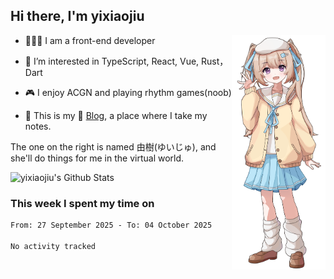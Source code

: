 ## Hi there, I'm yixiaojiu

<img src="./yuiju.webp" align="right" width="150" />

- 🧑🏻‍💻 I am a front-end developer

- 👀 I’m interested in TypeScript, React, Vue, Rust，Dart

- 🎮 I enjoy ACGN and playing rhythm games(noob)

- 🌱 This is my 📝 [Blog](https://note.yixiaojiu.top), a place where I take my notes.

The one on the right is named 由樹(ゆいじゅ), and she'll do things for me in the virtual world.

<img src="https://github-readme-stats-iota-ruby-45.vercel.app/api?show_icons=true&hide_title=true&hide_rank=true&count_private=true&show_bg=1&username=yixiaojiu" alt="yixiaojiu's Github Stats"/>

### This week I spent my time on

<!--START_SECTION:waka-->

```txt
From: 27 September 2025 - To: 04 October 2025

No activity tracked
```

<!--END_SECTION:waka-->
